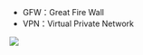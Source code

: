 * GFW：Great Fire Wall
* VPN：Virtual Private Network

![](https://gitee.com/hysbtr/pic/raw/master/base64.png)
